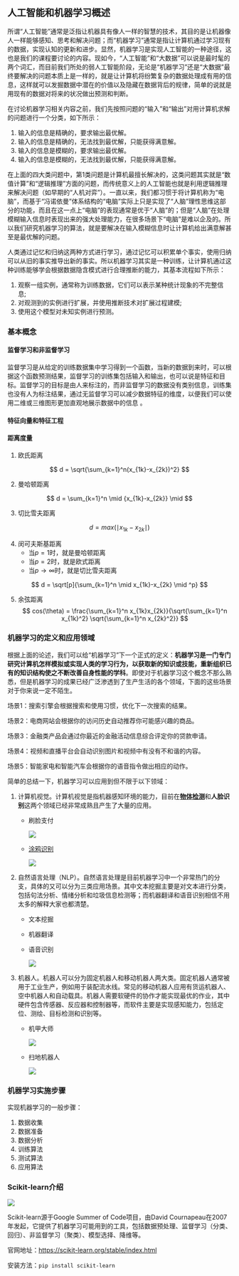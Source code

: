 ## 人工智能和机器学习概述

所谓“人工智能”通常是泛指让机器具有像人一样的智慧的技术，其目的是让机器像人一样能够感知、思考和解决问题；而“机器学习”通常是指让计算机通过学习现有的数据，实现认知的更新和进步。显然，机器学习是实现人工智能的一种途径，这也是我们的课程要讨论的内容。现如今，“人工智能”和“大数据”可以说是最时髦的两个词汇，而目前我们所处的弱人工智能阶段，无论是“机器学习”还是“大数据”最终要解决的问题本质上是一样的，就是让计算机将纷繁复杂的数据处理成有用的信息，这样就可以发掘数据中潜在的价值以及隐藏在数据背后的规律，简单的说就是用现有的数据对将来的状况做出预测和判断。

在讨论机器学习相关内容之前，我们先按照问题的“输入”和“输出”对用计算机求解的问题进行一个分类，如下所示：

1. 输入的信息是精确的，要求输出最优解。
2. 输入的信息是精确的，无法找到最优解，只能获得满意解。
3. 输入的信息是模糊的，要求输出最优解。
4. 输入的信息是模糊的，无法找到最优解，只能获得满意解。

在上面的四大类问题中，第1类问题是计算机最擅长解决的，这类问题其实就是“数值计算”和“逻辑推理”方面的问题，而传统意义上的人工智能也就是利用逻辑推理来解决问题（如早期的“人机对弈”）。一直以来，我们都习惯于将计算机称为“电脑”，而基于“冯诺依曼”体系结构的“电脑”实际上只是实现了“人脑”理性思维这部分的功能，而且在这一点上“电脑”的表现通常是优于“人脑”的；但是“人脑”在处理模糊输入信息时表现出来的强大处理能力，在很多场景下“电脑”是难以企及的。所以我们研究机器学习的算法，就是要解决在输入模糊信息时让计算机给出满意解甚至是最优解的问题。

人类通过记忆和归纳这两种方式进行学习，通过记忆可以积累单个事实，使用归纳可以从旧的事实推导出新的事实。所以机器学习其实是一种训练，让计算机通过这种训练能够学会根据数据隐含模式进行合理推断的能力，其基本流程如下所示：

1. 观察一组实例，通常称为训练数据，它们可以表示某种统计现象的不完整信息;
2. 对观测到的实例进行扩展，并使用推断技术对扩展过程建模;
3. 使用这个模型对未知实例进行预测。

### 基本概念

#### 监督学习和非监督学习

监督学习是从给定的训练数据集中学习得到一个函数，当新的数据到来时，可以根据这个函数预测结果，监督学习的训练集包括输入和输出，也可以说是特征和目标。监督学习的目标是由人来标注的，而非监督学习的数据没有类别信息，训练集也没有人为标注结果，通过无监督学习可以减少数据特征的维度，以便我们可以使用二维或三维图形更加直观地展示数据中的信息 。

#### 特征向量和特征工程



#### 距离度量



1. 欧氏距离

$$
d = \sqrt{\sum_{k=1}^n(x_{1k}-x_{2k})^2}
$$

2. 曼哈顿距离

$$
d = \sum_{k=1}^n \mid {x_{1k}-x_{2k}} \mid
$$

3. 切比雪夫距离

$$
d = max(\mid x_{1k}-x_{2k} \mid)
$$

4. 闵可夫斯基距离
    - 当$p=1$时，就是曼哈顿距离
    - 当$p=2$时，就是欧式距离
    - 当$p \to \infty$时，就是切比雪夫距离

$$
d = \sqrt[p]{\sum_{k=1}^n \mid x_{1k}-x_{2k} \mid ^p}
$$

5. 余弦距离
    $$
    cos(\theta) = \frac{\sum_{k=1}^n x_{1k}x_{2k}}{\sqrt{\sum_{k=1}^n x_{1k}^2} \sqrt{\sum_{k=1}^n x_{2k}^2}}
    $$

### 机器学习的定义和应用领域

根据上面的论述，我们可以给“机器学习”下一个正式的定义：**机器学习是一门专门研究计算机怎样模拟或实现人类的学习行为，以获取新的知识或技能，重新组织已有的知识结构使之不断改善自身性能的学科**。即使对于机器学习这个概念不那么熟悉，但是机器学习的成果已经广泛渗透到了生产生活的各个领域，下面的这些场景对于你来说一定不陌生。

场景1：搜索引擎会根据搜索和使用习惯，优化下一次搜索的结果。

场景2：电商网站会根据你的访问历史自动推荐你可能感兴趣的商品。

场景3：金融类产品会通过你最近的金融活动信息综合评定你的贷款申请。

场景4：视频和直播平台会自动识别图片和视频中有没有不和谐的内容。

场景5：智能家电和智能汽车会根据你的语音指令做出相应的动作。

简单的总结一下，机器学习可以应用到但不限于以下领域：

1. 计算机视觉。计算机视觉是指机器感知环境的能力，目前在[**物体检测**](https://pjreddie.com/darknet/yolo/)和**人脸识别**这两个领域已经非常成熟且产生了大量的应用。

    - 刷脸支付

        ![](res/face_paying.png)

    - [涂鸦识别](https://quickdraw.withgoogle.com/)

        ![](res/quickdraw.png)

2. 自然语言处理（NLP）。自然语言处理是目前机器学习中一个非常热门的分支，具体的又可以分为三类应用场景。其中文本挖掘主要是对文本进行分类，包括句法分析、情绪分析和垃圾信息检测等；而机器翻译和语音识别相信不用太多的解释大家也都清楚。

    - 文本挖掘
    - 机器翻译

    - 语音识别

        ![](res/xiaomi_ai_voice_box.png)

3. 机器人。机器人可以分为固定机器人和移动机器人两大类。固定机器人通常被用于工业生产，例如用于装配流水线。常见的移动机器人应用有货运机器人、空中机器人和自动载具。机器人需要软硬件的协作才能实现最优的作业，其中硬件包含传感器、反应器和控制器等，而软件主要是实现感知能力，包括定位、测绘、目标检测和识别等。

    - 机甲大师

        ![](res/dajiang_robomaster.png)

    - 扫地机器人

        ![](res/sweep_robot.jpg)

### 机器学习实施步骤

实现机器学习的一般步骤：

1. 数据收集
2. 数据准备
3. 数据分析
4. 训练算法
5. 测试算法
6. 应用算法

### Scikit-learn介绍

![](res/scikit-learn-logo.png)

Scikit-learn源于Google Summer of Code项目，由David Cournapeau在2007年发起，它提供了机器学习可能用到的工具，包括数据预处理、监督学习（分类、回归）、非监督学习（聚类）、模型选择、降维等。

官网地址：<https://scikit-learn.org/stable/index.html>

安装方法：`pip install scikit-learn`
